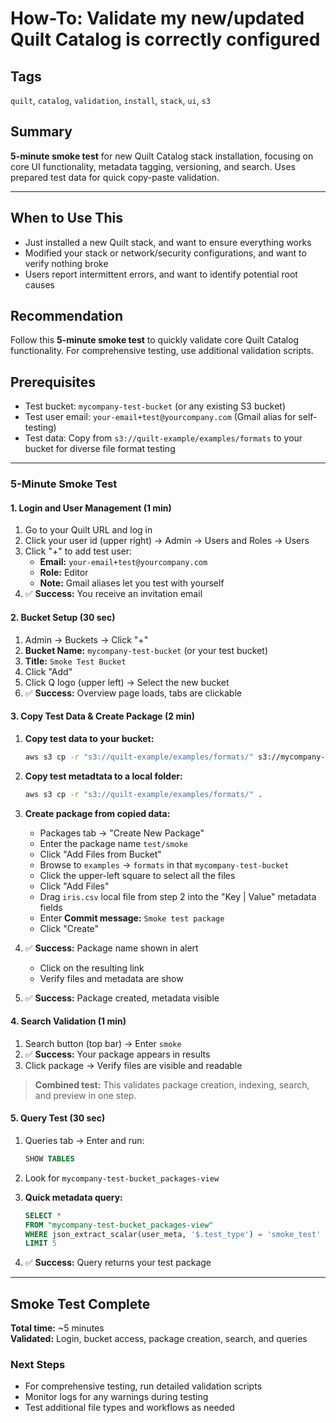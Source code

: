# How-To: Validate my new/updated Quilt Catalog is correctly configured

## Tags

`quilt`, `catalog`, `validation`, `install`, `stack`, `ui`, `s3`

## Summary

**5-minute smoke test** for new Quilt Catalog stack installation, focusing on core UI functionality, metadata tagging, versioning, and search. Uses prepared test data for quick copy-paste validation.

---

## When to Use This

- Just installed a new Quilt stack, and want to ensure everything works
- Modified your stack or network/security configurations, and want to verify nothing broke
- Users report intermittent errors, and want to identify potential root causes

## Recommendation

Follow this **5-minute smoke test** to quickly validate core Quilt Catalog functionality. For comprehensive testing, use additional validation scripts.

## Prerequisites

- Test bucket: `mycompany-test-bucket` (or any existing S3 bucket)
- Test user email: `your-email+test@yourcompany.com` (Gmail alias for self-testing)
- Test data: Copy from `s3://quilt-example/examples/formats` to your bucket for diverse file format testing

---

### 5-Minute Smoke Test

#### 1. Login and User Management (1 min)

1. Go to your Quilt URL and log in
2. Click your user id (upper right) → Admin → Users and Roles → Users
3. Click "+" to add test user:
   - **Email:** `your-email+test@yourcompany.com`
   - **Role:** Editor
   - **Note:** Gmail aliases let you test with yourself
4. ✅ **Success:** You receive an invitation email

#### 2. Bucket Setup (30 sec)

1. Admin → Buckets → Click "+"
2. **Bucket Name:** `mycompany-test-bucket` (or your test bucket)
3. **Title:** `Smoke Test Bucket`
4. Click "Add"
5. Click Q logo (upper left) → Select the new bucket
6. ✅ **Success:** Overview page loads, tabs are clickable

#### 3. Copy Test Data & Create Package (2 min)

1. **Copy test data to your bucket:**

   ```bash
   aws s3 cp -r "s3://quilt-example/examples/formats/" s3://mycompany-test-bucket/examples/formats/
   ```

1. **Copy test metadtata to a local folder:**

   ```bash
   aws s3 cp -r "s3://quilt-example/examples/formats/" .
   ```

1. **Create package from copied data:**
   - Packages tab → "Create New Package"
   - Enter the package name `test/smoke`
   - Click "Add Files from Bucket"
   - Browse to `examples` -> `formats` in that `mycompany-test-bucket`
   - Click the upper-left square to select all the files
   - Click "Add Files"
   - Drag `iris.csv` local file from step 2 into the "Key | Value" metadata fields
   - Enter **Commit message:** `Smoke test package`
   - Click "Create"
2. ✅ **Success:** Package name shown in alert
   - Click on the resulting link
   - Verify files and metadata are show

1. ✅ **Success:** Package created, metadata visible

#### 4. Search Validation (1 min)

1. Search button (top bar) → Enter `smoke`
2. ✅ **Success:** Your package appears in results
3. Click package → Verify files are visible and readable

> **Combined test:** This validates package creation, indexing, search, and preview in one step.

#### 5. Query Test (30 sec)

1. Queries tab → Enter and run:

   ```sql
   SHOW TABLES
   ```

2. Look for `mycompany-test-bucket_packages-view`
3. **Quick metadata query:**

   ```sql
   SELECT *
   FROM "mycompany-test-bucket_packages-view"
   WHERE json_extract_scalar(user_meta, '$.test_type') = 'smoke_test'
   LIMIT 5
   ```

4. ✅ **Success:** Query returns your test package

---

## Smoke Test Complete

**Total time:** ~5 minutes  
**Validated:** Login, bucket access, package creation, search, and queries

### Next Steps

- For comprehensive testing, run detailed validation scripts
- Monitor logs for any warnings during testing
- Test additional file types and workflows as needed
